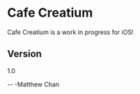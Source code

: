 Cafe Creatium
=========

Cafe Creatium is a work in progress for iOS!


Version
-

1.0




--
-Matthew Chan 

  

